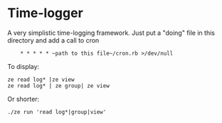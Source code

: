 # Time-logger

A very simplistic time-logging framework.
Just put a "doing" file in this directory and add a call to cron

```
	* * * * * ~path to this file~/cron.rb >/dev/null
```
To display:
```
ze read log* |ze view
ze read log* | ze group| ze view
```

Or shorter:
```
./ze run 'read log*|group|view'
```
